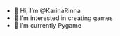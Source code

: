 - 👋 Hi, I’m @KarinaRinna
- 👀 I’m interested  in creating games
- 🌱 I’m currently Pygame


<!---
KarinaRinna/KarinaRinna is a ✨ special ✨ repository because its `README.md` (this file) appears on your GitHub profile.
You can click the Preview link to take a look at your changes.
--->
 
 
